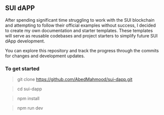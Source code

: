 ## SUI dAPP

After spending significant time struggling to work with the SUI blockchain and attempting to follow their official examples without success, I decided to create my own documentation and starter templates. These templates will serve as reusable codebases and project starters to simplify future SUI dApp development.

You can explore this repository and track the progress through the commits for changes and development updates.

### To get started

> git clone https://github.com/AbedMahmood/sui-dapp.git

> cd sui-dapp

> npm install

> npm run dev